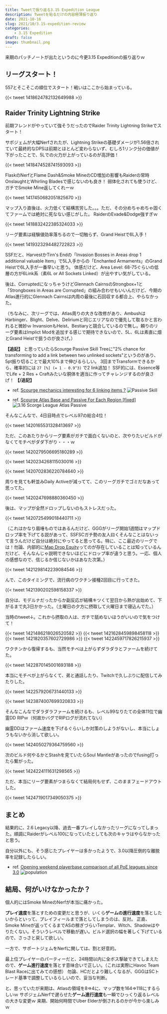 ```yaml
---
title: Tweetで振り返る3.15 Expedition League
description: Tweetを貼るだけの内容極薄振り返り
date: 2021-10-16
slug: 2021/10/3.15-expedition-review
categories:
    - 3.15 Expedition
draft: false
image: thumbnail.png
---
```


来期のパッチノートが出たというのに今更3.15 Expeditionの振り返りｗ

## リーグスタート！

557とそこそこの順位でスタート！戦いはここから始まっている。

{{< tweet 1418624782132649988 >}}

## Raider Trinity Lightning Strike

前期フレンドがやっていて強そうだったのでRaider Trinity Lightning Strikeでスタート！

サポジェムが大幅Nerfされたが、Lightning Strikeの基礎ダメージが1.56倍されていて最終的なDPSは前期とほとんど変わらないず、むしろ1リンク分の価値が下がったことで、5Lでの火力が上がっているのが高評価！

{{< tweet 1418474528741593093 >}}

FlaskのNerfとFlame Dash&Smoke MineのCD増加の影響もRaiderの常時OnslaughtとWhirling Bladesで感じないのも良き！
弱体化されても使うけど、ガチでSmoke Mine返してくれーｗ

{{< tweet 1417450682051825670 >}}

マップ入り直後は、火力低くて結構苦労した。。。ただ、その分めちゃめちゃ固くてファームでは絶対に死なない感じがした。
RaiderのEvade&Dodge強すぎｗ

{{< tweet 1418832422385324033 >}}

リーグ要素は経験値効率落ちるので一切触らず、Grand Heistで6L入手！

{{< tweet 1419323294482722823 >}}

SSFだと、HarvestかTirn's Endの「Invasion Bosses in Areas drop 1 additional valuable Item」で5L入手からの「Enchanted Armaments」のGrand Heistで6L入手が一番早いと思う。
体感だけど、Area Level: 68-75ぐらいの低層の方が6Link系（素6L or All Sockets Linked）が出やすい気がしている。

後は、CorruptedになっちゃうけどGlennach CairnsのStrongbox+1と「Strongboxes in Areas are Corrupted」の組み合わせもいいんだけど、今期のAtlas進行的にGlennach Cairnsは内周の最後に石回収する都合上、やらなかった。

（ちなみに、次リーグでは、Atlas周りの大きな改修があり、AmbushはHarbinger、Blight、Delve、Deliriumと同じエリアなので優先して取るかと言われると微妙ｗ
InvansionもHeist、Bestiaryと競合しているので無し。頼りのリーグ要素はImplict Modを追加する感じで期待できないので、5L、6Lは素直に畑とGrand Heistで狙うのが良さげ。）

**【追記】**
と思っていたらScourge Passive Skill Treeに"2% chance for transforming to add a link between two unlinked sockets"というのがあり、5pt振り切ることで最大10%まで伸びるらしい。
3回までTransformできるから、確率的には `27 [%] (= 1 - 0.9^3)` で2 link追加！
SSF的には、Essence等でLife + 2 Res + Craftみたいな胴体を適当に作ってチャレンジするのが良さげ！
**【/追記】**

- ref. [Scourge mechanics interesting for 6 linking items ?](https://www.reddit.com/r/pathofexile/comments/q99651/scourge_mechanics_interesting_for_6_linking_items/)
![Passive Skill](scourge-link.png)


- ref. [Scourge Atlas Base and Passive For Each Region [fixed]](https://www.reddit.com/r/pathofexile/comments/q8hvho/scourge_atlas_base_and_passive_for_each_region/)
![3.16 Scorge League Atlas Passive](3.16-scorge-atlas.png)

そんなこんなで、4日目時点でレベル97の総合4位！

{{< tweet 1420165531328413697 >}}

ただ、このあたりからリーグ要素がガチで面白くないのと、次やりたいビルドがなくてモチベがダダ下がり・・・ｗ

{{< tweet 1420279506695180289 >}}

{{< tweet 1420234268115030016 >}}

{{< tweet 1420702836220784640 >}}

周りを見ても軒並みDaily Activeが減ってて、このリーグガチでゴミだなあって思ってた。

{{< tweet 1420247698880360450 >}}

後は、マップが全然ドロップしないのもストレスだった。

{{< tweet 1420725499018440711 >}}

（これはかなり眉唾ものではあるんだけど、GGGがリーグ開始1週間はマップドロップ率を下げてる説があって、SSFSCガチ勢の友人曰くそんなことはないって言うんだけど自分は絶対にやってると思ってる。特に、ここ最近のリーグでは！勿論、内部的に[Map Drop Equity](http://www.vhpg.com/map-drop-equity/)ってのが存在していることは知っているんだけど、そんなんじゃ説明できないほどにドロップ率が違うと思う。一応、個人の感想なので、信じるか信じないかはあなた次第。）

{{< tweet 1421298142239084546 >}}

んで、このタイミングで、流行病のワクチン接種2回目に行ってきた。

{{< tweet 1421390202598158337 >}}

自分は、モデルナだったからか副反応が結構キツくて翌日から熱が出始めて、下がるまで丸3日かかった。（土曜日の夕方に摂取して火曜日まで寝込んでた。）

当時のtweet↓。これから摂取の人は、ガチで舐めないほうがいいので気をつけて！

{{< tweet 1421486218026520582 >}}
{{< tweet 1421628459898458118 >}}
{{< tweet 1421820357602729986 >}}
{{< tweet 1422459717826215937 >}}

ワクチンから復帰するも、当然モチベは上がらずダラダラとファームを続けてた。

{{< tweet 1422870145001693188 >}}

本当にモチベが上がらなくて、弟と通話したり、Twitchで久しぶりに配信してみたりした。

{{< tweet 1422579206731440133 >}}

{{< tweet 1423874007699320833 >}}

そんなこんなでダラダラファームを続けるも、レベル99なりたての全体11位で幽霊DD RIPｗ（何故かバグでRIPログが流れてない）

幽霊DDはファーム速度を下げるぐらいしか対策のしようがないし、本当にしょうもないから消して欲しい。

{{< tweet 1424050279364759560 >}}

次のビルド何やるかとStashを見ていたらSoul Mantleがあったのでfusing打ったら繋がった。

{{< tweet 1424224111631298565 >}}

ただ、本当にリーグ要素がつまらなくて結局何もせず、このままフェードアウトした。

{{< tweet 1424719017349050375 >}}

## まとめ

結果的に、2.6 Legacy以降、過去一番プレイしなかったリーグになってしまった。順調にRaiderがレベル100になっていたとしても次のキャラはやらなかったと思う。

自分以外にも、そう感じたプレイヤーは多かったようで、3.0以降圧倒的な離脱率を記録したらしい。

- ref. [Opening weekend playerbase comparison of all PoE leagues since 3.0](https://www.reddit.com/r/pathofexile/comments/orjyf7/opening_weekend_playerbase_comparison_of_all_poe/)
![population](population.png)

## 結局、何がいけなかったか？

個人的にはSmoke MineのNerfが本当に痛かった。

**プレイ速度**を落とすための変更だと思うが、いくら**ゲームの進行速度**を落としたいからといって、プレイフィールまで落としてしまうのは、反対。
正直、Smoke Mineが返ってくるまでASの稼ぎづらいTemplar、Witch、Shadowはやりたくない。そういうレベルで移動が遅い。ビルド選択の幅を著しく下げているので、さっさと戻して欲しい。

一方で、サポートジェムをNerfに関しては、割と好意的。

最上位プレイヤーのパーティーだと、24時間以内に全ボス撃破できてしまえたので、**ゲーム進行速度**を落とす意味合いで正しい。（これは実際にHavoc Team Blast Raceに出てみての感想）
勿論、HCだとより難しくなるが、GGGはSCトレード基準で調整しているらしいので、妥当な判断。

と、思っていたが来期は、Atlasの領域を8=>4に、マップ数を164=>118にするらしいｗ サポジェムNerfで遅らせた**ゲーム進行速度**も一瞬でひっくり返るレベルの大きな変更ｗ
来期、開始何時間でUber Elderが倒されるのかが今から楽しみｗ